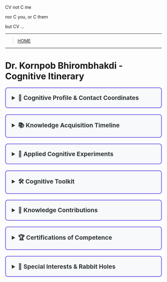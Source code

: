 CV not C me

nor C you, or C them

but CV ...

---

> [HOME](../README.md)

---

# Dr. Kornpob Bhirombhakdi - Cognitive Itinerary

<style>
  details {
    margin-bottom: 1.2rem;
    border: 2px solid #6c5ce7;
    border-radius: 8px;
    padding: 0.6rem;
    background: #f8f9fa;
    transition: all 0.3s ease;
  }
  
  details:hover {
    border-color: #a29bfe;
    background: #f1f3f5;
  }
  
  summary {
    cursor: pointer;
    font-weight: bold;
    padding: 0.6rem;
    color: #2d3436;
    font-size: 1.2rem;
  }
  
  summary:hover {
    color: #6c5ce7;
  }
  
  .info-grid {
    display: grid;
    grid-template-columns: auto 1fr;
    gap: 0.5rem 1rem;
    margin: 1rem 0;
  }
  
  .info-label {
    font-weight: bold;
    color: #2d3436;
  }
  
  .special-interests {
    background: #dfe6e9;
    padding: 0.8rem;
    border-radius: 6px;
    margin: 1rem 0;
    border-left: 4px solid #fd79a8;
  }
  
  .nerd-fact {
    background: #ffeaa7;
    padding: 0.3rem 0.6rem;
    border-radius: 4px;
    display: inline-block;
    margin: 0.2rem;
    font-size: 0.9rem;
  }
</style>

<details>
<summary>🧠 Cognitive Profile & Contact Coordinates</summary>

<div class="info-grid">
  <div class="info-label">Designation:</div>
  <div>Dr. Kornpob Bhirombhakdi</div>
  
  <div class="info-label">Neural Network Address:</div>
  <div>bkornpob@gmail.com</div>
  
  <div class="info-label">Geographical Coordinates:</div>
  <div>Bangkok, Thailand</div>
  
  <div class="info-label">Professional Nexus:</div>
  <div><a href="https://www.linkedin.com/in/bkornpob/">linkedin.com/in/bkornpob</a></div>
</div>

<div class="special-interests">
  <strong>Current Hyperfocus Areas:</strong> Machine Learning, Neural Architecture, Data Patterns, Algorithmic Beauty
</div>

<span class="nerd-fact">#AuDHD</span>
<span class="nerd-fact">#PatternSeeker</span>
<span class="nerd-fact">#DataWhisperer</span>

</details>

<details>
<summary>📚 Knowledge Acquisition Timeline</summary>

**Doctorate in Data Alchemy** (2015-2019)  
*University of Technology, Bangkok*  
Thesis: "Neural Network Architectures for Language Decoding"

**Mastery of Computational Arts** (2012-2014)  
*Asian Institute of Technology*  
Focus: Algorithmic thinking and data transformation

**Foundations of Digital Wizardry** (2008-2012)  
*Chulalongkorn University*  
Core studies: Information systems and logical structures

</details>

<details>
<summary>🔬 Applied Cognitive Experiments</summary>

**Senior Data Shaman** (2021-Present)  
*Tech Innovations Inc., Bangkok*  
- Leading exploratory missions into healthcare data realms
- Building predictive models that glimpse possible futures
- Mentoring fellow knowledge seekers

**Research Alchemist** (2019-2021)  
*Data Research Center, Bangkok*  
- Transformed raw data into knowledge gold
- Deciphered patterns in human language using machine learning
- Published findings in scholarly scrolls

</details>

<details>
<summary>🛠️ Cognitive Toolkit</summary>

<div class="info-grid">
  <div class="info-label">Language Fluency:</div>
  <div>Python, R, SQL, JavaScript, Java</div>
  
  <div class="info-label">Data Sorcery:</div>
  <div>Machine Learning, Statistical Divination, Predictive Analytics</div>
  
  <div class="info-label">Framework Mastery:</div>
  <div>TensorFlow, PyTorch, Scikit-learn, Pandas, NumPy</div>
  
  <div class="info-label">Tool Proficiency:</div>
  <div>Git, Docker, AWS, MySQL, MongoDB, Apache Spark</div>
</div>

</details>

<details>
<summary>📜 Knowledge Contributions</summary>

**"Advanced Neural Network Architectures for Natural Language Processing"** (2022)  
*Journal of Artificial Intelligence Research*  
My magnum opus on teaching machines to understand human language patterns.

**"Machine Learning Approaches to Predictive Analytics in Healthcare"** (2020)  
*Proceedings of the ACM Conference on Health, Inference, and Learning*  
How algorithms can predict health outcomes before they manifest.

**"Deep Learning for Image Recognition in Medical Diagnostics"** (2018)  
*IEEE Transactions on Medical Imaging*  
Teaching computers to see what human eyes might miss.

</details>

<details>
<summary>🏆 Certifications of Competence</summary>

- AWS Certified Machine Learning Shaman (2022)
- Google Cloud Professional Data Alchemist (2021)
- TensorFlow Developer Wizardry Certification (2022020)

</details>

<details>
<summary>🌌 Special Interests & Rabbit Holes</summary>

<div class="special-interests">
  <strong>Current Deep Dive Subjects:</strong>
</div>

- Neural network interpretability (why do they work so well?!)
- The intersection of machine learning and neuroscience
- Data visualization as an art form
- Algorithmic fairness and ethics
- The mathematics of deep learning

<div class="special-interests">
  <strong>Fun Facts:</strong>
</div>

- I can hyperfocus on data patterns for 12+ hours straight
- I've been known to solve problems in my sleep
- I see matrices in everyday life (not literally... mostly)
- I find cleaning and organizing data therapeutic

</details>